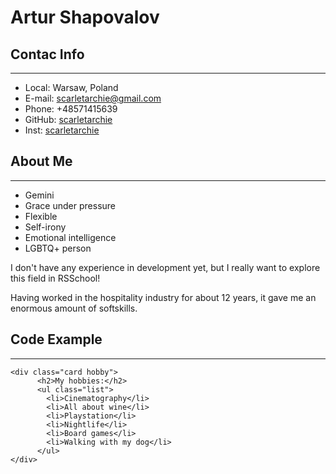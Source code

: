 # Artur Shapovalov

## Contac Info
___
* Local: Warsaw, Poland
* E-mail: scarletarchie@gmail.com
* Phone: +48571415639
* GitHub: [scarletarchie](https://github.com/scarletarchie)
* Inst: [scarletarchie](https://www.instagram.com/scarletarchie/)

## About Me
___
- Gemini
- Grace under pressure
- Flexible
- Self-irony
- Emotional intelligence
- LGBTQ+ person

I don't have any experience in development yet, but I really want to explore this field in RSSchool!

Having worked in the hospitality industry for about 12 years, it gave me an enormous amount of softskills.

## Code Example
___
```
<div class="card hobby">
      <h2>My hobbies:</h2>
      <ul class="list">
        <li>Cinematography</li>
        <li>All about wine</li>
        <li>Playstation</li>
        <li>Nightlife</li>
        <li>Board games</li>
        <li>Walking with my dog</li>
      </ul>
</div>
```



